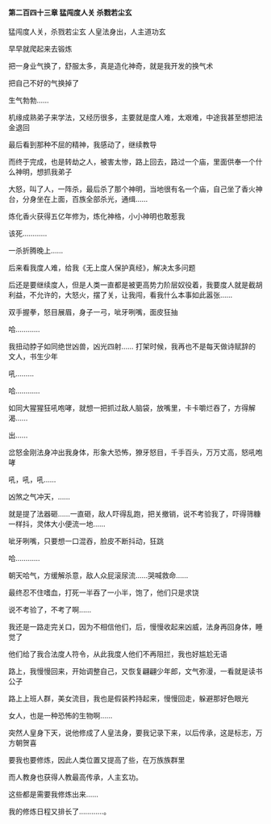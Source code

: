 #### 第二百四十三章 猛闯度人关 杀戮若尘玄

猛闯度人关，杀戮若尘玄
人皇法身出，人主道功玄


早早就爬起来去锻炼

把一身业气换了，舒服太多，真是造化神奇，就是我开发的换气术

把自己不好的气换掉了

生气勃勃……

机缘成熟弟子来学法，又经历很多，主要就是度人难，太艰难，中途我甚至想把法金退回

最后看到那种不屈的精神，我感动了，继续教导

而终于完成，也是转劫之人，被害太惨，路上回去，路过一个庙，里面供奉一个什么神明，想抓我弟子

大怒，叫了人，一阵杀，最后杀了那个神明，当地很有名一个庙，自己坐了香火神台，分身坐在上面，百族全部杀光，通缉……

炼化香火获得五亿年修为，炼化神格，小小神明也敢惹我

该死…………


一杀折腾晚上……

后来看我度人难，给我《无上度人保护真经》，解决太多问题

后还是要继续度人，但是人类一直都是被更高势力阶层奴役着，我要度人就是截胡利益，不允许的，大怒火，摆了关，让我闯，看我什么本事如此嚣张……


双手握拳，怒目展眉，身子一弓，呲牙咧嘴，面皮狂抽

哈…………

我扭动脖子如同绝世凶兽，凶光四射……
打架时候，我再也不是每天做诗赋辞的文人，书生少年

吼………

哈…………

如同大猩猩狂吼咆哮，就想一把抓过敌人脑袋，放嘴里，卡卡嚼烂吞了，方得解渴……

出……

岔怒金刚法身冲出我身体，形象大恐怖，獠牙怒目，千手百头，万万丈高，怒吼咆哮

吼，吼，吼……

凶煞之气冲天，……

就是提了法器砸……一直砸，敌人吓得乱跑，把关撤销，说不考验我了，吓得筛糠一样抖，灵体大小便流一地……

呲牙咧嘴，只要想一口混吞，脸皮不断抖动，狂跳

哈…………

朝天哈气，方缓解杀意，敌人众屁滚尿流……哭喊救命……

最终忍不住嗜血，打死一半吞了一小半，饱了，他们只是求饶

说不考验了，不考了啊……

我还是一路走完关口，因为不相信他们，后，慢慢收起来凶威，法身再回身体，睡觉了

他们给了我合法度人符令，从此我度人他们不再阻拦，我也好尴尬无语


路上，我慢慢回来，开始调整自己，又恢复翩翩少年郎，文气弥漫，一看就是读书公子

路上上班人群，美女流目，我也是假装矜持起来，慢慢回走，躲避那好色眼光

女人，也是一种恐怖的生物啊……

突然人皇身下天，说他修成了人皇法身，要我记录下来，以后传承，这是标志，万方朝贺喜

要我也要修炼，因此人类位置又提高了些，在万族族群里

而人教身也获得人教最高传承，人主玄功。

这些都是需要我修炼出来……

我的修炼日程又排长了…………。

